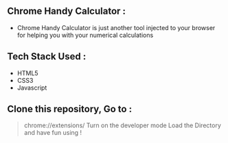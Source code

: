 ## Chrome Handy Calculator : 
- Chrome Handy Calculator is just another tool injected to your browser for helping you with your numerical calculations

## Tech Stack Used :
-  HTML5
- CSS3
- Javascript

## Clone this repository, Go to :
> chrome://extensions/
> Turn on the developer mode
> Load the Directory and have fun using !